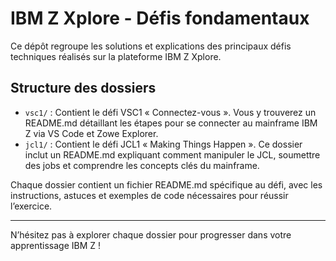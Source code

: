 # IBM Z Xplore - Défis fondamentaux

Ce dépôt regroupe les solutions et explications des principaux défis techniques réalisés sur la plateforme IBM Z Xplore.

## Structure des dossiers

- `vsc1/` : Contient le défi VSC1 « Connectez-vous ». Vous y trouverez un README.md détaillant les étapes pour se connecter au mainframe IBM Z via VS Code et Zowe Explorer.
- `jcl1/` : Contient le défi JCL1 « Making Things Happen ». Ce dossier inclut un README.md expliquant comment manipuler le JCL, soumettre des jobs et comprendre les concepts clés du mainframe.

Chaque dossier contient un fichier README.md spécifique au défi, avec les instructions, astuces et exemples de code nécessaires pour réussir l’exercice.

---
N’hésitez pas à explorer chaque dossier pour progresser dans votre apprentissage IBM Z !
